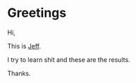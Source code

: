 # Greetings

Hi,

This is [Jeff](mailto:zqiu@uchicago.edu).

I try to learn shit and these are the results.

Thanks.

